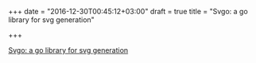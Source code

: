 +++
date = "2016-12-30T00:45:12+03:00"
draft = true
title = "Svgo: a go library for svg generation"

+++

<p><a href="https://github.com/ajstarks/svgo">Svgo: a go library for svg generation</a></p>
